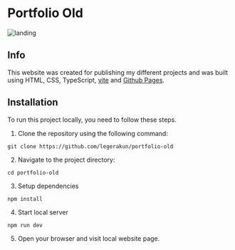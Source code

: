 # Portfolio Old

![landing](https://raw.githubusercontent.com/legerakun/portfolio-old/master/assets/readme.png)

## Info

This website was created for publishing my different projects and was built using HTML, CSS, TypeScript, [vite](https://vitejs.dev/) and [Github Pages](https://pages.github.com/).

## Installation

To run this project locally, you need to follow these steps.

1. Clone the repository using the following command:
   
```
git clone https://github.com/legerakun/portfolio-old
```

2. Navigate to the project directory:

```
cd portfolio-old
```

3. Setup dependencies

```
npm install
```

4. Start local server

```
npm run dev
```

5. Open your browser and visit local website page.
